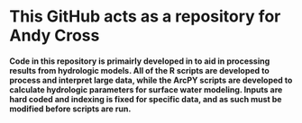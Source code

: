 # This GitHub acts as a repository for Andy Cross
#### Code in this repository is primairly developed in to aid in processing results from hydrologic models. All of the R scripts are developed to process and interpret large data, while the ArcPY scripts are developed to calculate hydrologic parameters for surface water modeling. Inputs are hard coded and indexing is fixed for specific data, and as such must be modified before scripts are run. 

